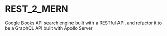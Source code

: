 # REST_2_MERN
Google Books API search engine built with a RESTful API, and refactor it to be a GraphQL API built with Apollo Server
